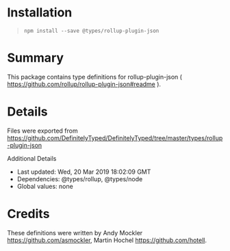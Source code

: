 # Installation
> `npm install --save @types/rollup-plugin-json`

# Summary
This package contains type definitions for rollup-plugin-json ( https://github.com/rollup/rollup-plugin-json#readme ).

# Details
Files were exported from https://github.com/DefinitelyTyped/DefinitelyTyped/tree/master/types/rollup-plugin-json

Additional Details
 * Last updated: Wed, 20 Mar 2019 18:02:09 GMT
 * Dependencies: @types/rollup, @types/node
 * Global values: none

# Credits
These definitions were written by Andy Mockler <https://github.com/asmockler>, Martin Hochel <https://github.com/hotell>.
